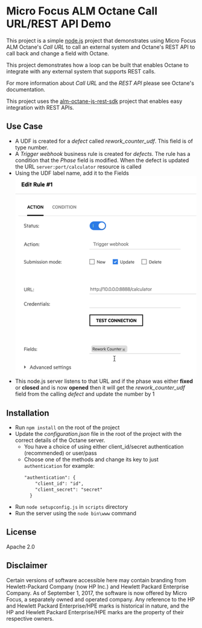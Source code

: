 # Micro Focus ALM Octane Call URL/REST API Demo

This project is a simple [node.js](http://nodejs.org) project that demonstrates using Micro Focus ALM Octane's *Call URL* to call
an external system and Octane's REST API to call back and change a field with Octane.

This project demonstrates how a loop can be built that enables Octane to integrate with any external system that supports
REST calls.

For more information about *Call URL* and the *REST API* please see Octane's documentation.

This project uses the [alm-octane-js-rest-sdk](https://github.com/MicroFocus/alm-octane-js-rest-sdk) project that enables
easy integration with REST APIs.

## Use Case
* A UDF is created for a *defect* called *rework_counter_udf*.  This field is of type number.
* A *Trigger webhook* business rule is created for *defects*.  The rule has a condition that the *Phase* field is modified. 
 When the defect is updated the URL `server:port/calculator` resource is called
* Using the UDF label name, add it to the Fields
![Octane Fields](.images/octanerule.png?raw=true)
* This node.js server listens to that URL and if the phase was either **fixed** or **closed** and is now **opened** then
it will get the *rework_counter_udf* field from the calling *defect* and update the number by 1

## Installation
* Run `npm install` on the root of the project
* Update the *configuration.json* file in the root of the project with the correct details of the Octane server.
  * You have a choice of using either client_id/secret authentication (recommended) or user/pass
  * Choose one of the methods and change its key to just `authentication` for example:
    ```
    "authentication": {
        "client_id": "id",
        "client_secret": "secret"
      }   
    ```
* Run `node setupconfig.js` in `scripts` directory
* Run the server using the `node bin\www` command

## License
Apache 2.0

## Disclaimer
Certain versions of software accessible here may contain branding from Hewlett-Packard Company (now HP Inc.) and Hewlett Packard Enterprise Company.  As of September 1, 2017, the software is now offered by Micro Focus, a separately owned and operated company.  Any reference to the HP and Hewlett Packard Enterprise/HPE marks is historical in nature, and the HP and Hewlett Packard Enterprise/HPE marks are the property of their respective owners.
